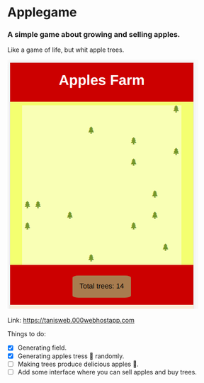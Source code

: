 # Applegame
### A simple game about growing and selling apples.

Like a game of life, but whit apple trees.

![Screenshot](screenshot.png)

Link: https://tanisweb.000webhostapp.com

Things to do:
- [x] Generating field.
- [x] Generating apples tress :deciduous_tree: randomly.
- [ ] Making trees produce delicious apples :apple:.
- [ ] Add some interface where you can sell apples and buy trees.